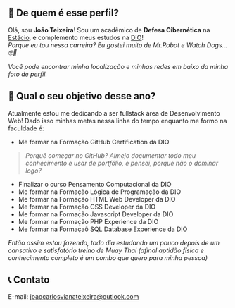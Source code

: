 ## 👋 De quem é esse perfil?

Olá, sou **João Teixeira**! Sou um acadêmico de **Defesa Cibernética** na [Estácio](estácio.br), e complemento meus estudos na [DIO](https://www.dio.me/)!  
_Porque eu tou nessa carreira? Eu gostei muito de Mr.Robot e Watch Dogs... 🤓🤫_

*Você pode encontrar minha localização e minhas redes em baixo da minha foto de perfil.*

## 📅 Qual o seu objetivo desse ano?

Atualmente estou me dedicando a ser fullstack área de Desenvolvimento Web! Dado isso minhas metas nessa linha do tempo enquanto me formo na faculdade é:

- Me formar na Formação GitHub Certification da DIO 
> _Porquê começar no GitHub? Almejo documentar todo meu conhecimento e usar de portfólio, e pensei, porque não o dominar logo?_
- Finalizar o curso Pensamento Computacional da DIO
- Me formar na Formação Lógica de Programação da DIO
- Me formar na Formação HTML Web Developer da DIO
- Me formar na Formação CSS Developer da DIO
- Me formar na Formação Javascript Developer da DIO
- Me formar na Formação PHP Experience da DIO
- Me formar na Formaçaõ SQL Database Experience da DIO

_Então assim estou fazendo, todo dia estudando um pouco depois de um cansativo e satisfatório treino de Muay Thai (afinal aptidão física e conhecimento completo é um combo que quero para minha pessoa)_

## 📞 Contato

E-mail: joaocarlosvianateixeira@outlook.com
